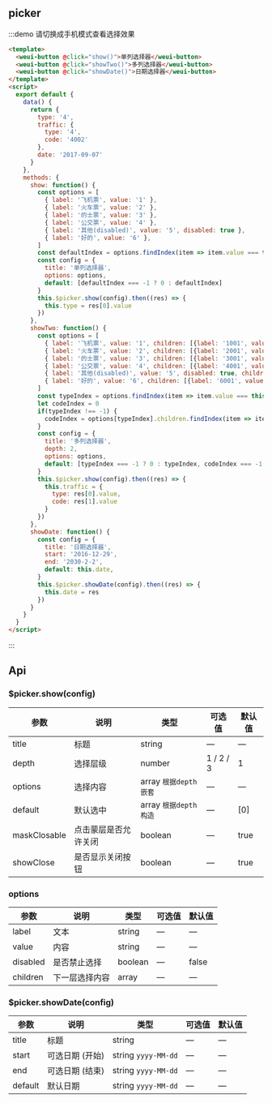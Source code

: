 ## picker

:::demo 请切换成手机模式查看选择效果

```html
<template>
  <weui-button @click="show()">单列选择器</weui-button>
  <weui-button @click="showTwo()">多列选择器</weui-button>
  <weui-button @click="showDate()">日期选择器</weui-button>
</template>
<script>
  export default {
    data() {
      return {
        type: '4',
        traffic: {
          type: '4',
          code: '4002'
        },
        date: '2017-09-07'
      }
    },
    methods: {
      show: function() {
        const options = [
          { label: '飞机票', value: '1' },
          { label: '火车票', value: '2' },
          { label: '的士票', value: '3' },
          { label: '公交票', value: '4' },
          { label: '其他(disabled)', value: '5', disabled: true },
          { label: '好的', value: '6' },
        ]
        const defaultIndex = options.findIndex(item => item.value === this.type)
        const config = {
          title: '单列选择器',
          options: options,
          default: [defaultIndex === -1 ? 0 : defaultIndex]
        }
        this.$picker.show(config).then((res) => {
          this.type = res[0].value
        })
      },
      showTwo: function() {
        const options = [
          { label: '飞机票', value: '1', children: [{label: '1001', value: '1001'}, {label: '1002', value: '1002'}]},
          { label: '火车票', value: '2', children: [{label: '2001', value: '2001'}, {label: '2002', value: '2002'}]},
          { label: '的士票', value: '3', children: [{label: '3001', value: '3001'}, {label: '3002', value: '3002'}]},
          { label: '公交票', value: '4', children: [{label: '4001', value: '4001'}, {label: '4002', value: '4002'}]},
          { label: '其他(disabled)', value: '5', disabled: true, children: [{label: '5001', value: '5001'}, {label: '5002', value: '5002'}]},
          { label: '好的', value: '6', children: [{label: '6001', value: '6001'}, {label: '6002', value: '6002'}, {label: '6003', value: '6003'}]},
        ]
        const typeIndex = options.findIndex(item => item.value === this.traffic.type)
        let codeIndex = 0
        if(typeIndex !== -1) {
          codeIndex = options[typeIndex].children.findIndex(item => item.value === this.traffic.code)
        }
        const config = {
          title: '多列选择器',
          depth: 2,
          options: options,
          default: [typeIndex === -1 ? 0 : typeIndex, codeIndex === -1 ? 0 : codeIndex]
        }
        this.$picker.show(config).then((res) => {
          this.traffic = {
            type: res[0].value,
            code: res[1].value
          }
        })
      },
      showDate: function() {
        const config = {
          title: '日期选择器',
          start: '2016-12-29',
          end: '2030-2-2',
          default: this.date,
        }
        this.$picker.showDate(config).then((res) => {
          this.date = res
        })
      }
    }
  }
</script>
```

:::

## Api

### $picker.show(config)

| 参数         | 说明                 | 类型                  | 可选值    | 默认值 |
| ------------ | -------------------- | --------------------- | --------- | ------ |
| title        | 标题                 | string                | —         | —      |
| depth        | 选择层级             | number                | 1 / 2 / 3 | 1      |
| options      | 选择内容             | array `根据depth嵌套` | —         | —      |
| default      | 默认选中             | array `根据depth构造` | —         | [0]    |
| maskClosable | 点击蒙层是否允许关闭 | boolean               | —         | true   |
| showClose    | 是否显示关闭按钮     | boolean               | —         | true   |

### options


| 参数     | 说明           | 类型    | 可选值 | 默认值 |
| -------- | -------------- | ------- | ------ | ------ |
| label    | 文本           | string  | —      | —      |
| value    | 内容           | string  | —      | —      |
| disabled | 是否禁止选择   | boolean | —      | false  |
| children | 下一层选择内容 | array   | —      | —      |

### $picker.showDate(config)

| 参数    | 说明            | 类型                | 可选值 | 默认值 |
| ------- | --------------- | ------------------- | ------ | ------ |
| title   | 标题            | string              | —      | —      |
| start   | 可选日期 (开始) | string `yyyy-MM-dd` | —      | —      |
| end     | 可选日期 (结束) | string `yyyy-MM-dd` | —      | —      |
| default | 默认日期        | string `yyyy-MM-dd` | —      | —      |